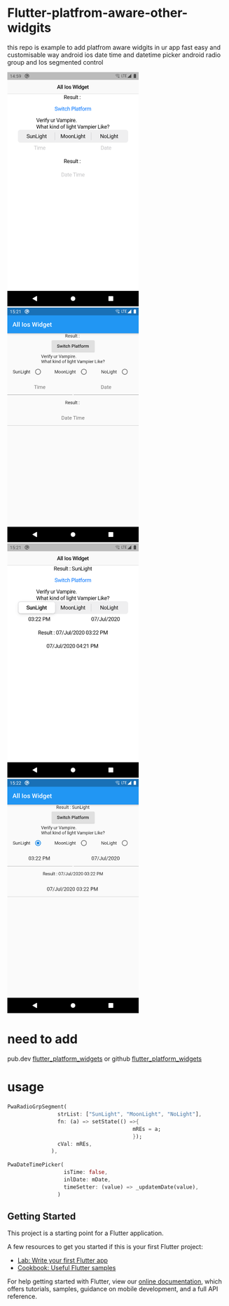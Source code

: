 # Flutter-platfrom-aware-other-widgits

this repo is example to add platfrom aware widgits in ur app fast easy and customisable way 
android ios date time and datetime picker
android radio group and Ios segmented control

<img src="https://github.com/shock-wave007/Flutter-platfrom-aware-other-widgits/blob/master/images/Screenshot_1594114161.png" width="300" /> <img src="https://github.com/shock-wave007/Flutter-platfrom-aware-other-widgits/blob/master/images/Screenshot_1594115485.png" width="300" />
<img src="https://github.com/shock-wave007/Flutter-platfrom-aware-other-widgits/blob/master/images/Screenshot_1594115516.png" width="300" /> <img src="https://github.com/shock-wave007/Flutter-platfrom-aware-other-widgits/blob/master/images/Screenshot_1594115534.png" width="300" /> 


# need to add 

pub.dev [flutter_platform_widgets](https://pub.dev/packages/flutter_platform_widgets) 
or
github [flutter_platform_widgets](https://github.com/stryder-dev/flutter_platform_widgets) 

# usage

```dart
PwaRadioGrpSegment(
                strList: ["SunLight", "MoonLight", "NoLight"],
                fn: (a) => setState(() =>{
                                        mREs = a;
                                        });
                cVal: mREs,
              ),
```

```dart
PwaDateTimePicker(
                  isTime: false,
                  inlDate: mDate,
                  timeSetter: (value) => _updatemDate(value),
                )
```



## Getting Started

This project is a starting point for a Flutter application.

A few resources to get you started if this is your first Flutter project:

- [Lab: Write your first Flutter app](https://flutter.dev/docs/get-started/codelab)
- [Cookbook: Useful Flutter samples](https://flutter.dev/docs/cookbook)

For help getting started with Flutter, view our
[online documentation](https://flutter.dev/docs), which offers tutorials,
samples, guidance on mobile development, and a full API reference.
